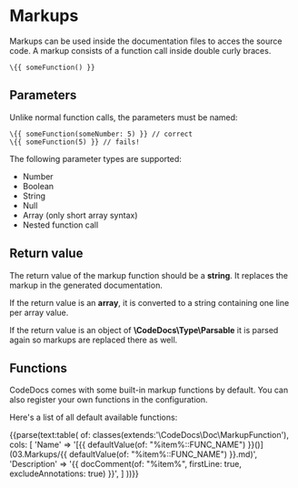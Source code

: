 # Markups

Markups can be used inside the documentation files to acces the source code.
A markup consists of a function call inside double curly braces. 

```
\{{ someFunction() }}
```

## Parameters

Unlike normal function calls, the parameters must be named:

```
\{{ someFunction(someNumber: 5) }} // correct
\{{ someFunction(5) }} // fails!
```

The following parameter types are supported:

- Number
- Boolean
- String
- Null
- Array (only short array syntax)
- Nested function call

## Return value

The return value of the markup function should be a **string**.
It replaces the markup in the generated documentation.

If the return value is an **array**, it is converted to a string containing one line per array value.

If the return value is an object of **\CodeDocs\Type\Parsable** it is parsed again so markups are replaced there as well.

## Functions

CodeDocs comes with some built-in markup functions by default.
You can also register your own functions in the configuration.

Here's a list of all default available functions:

{{parse(text:table(
    of: classes(extends:'\CodeDocs\Doc\MarkupFunction'),
    cols: [
        'Name'        => '[{{ defaultValue(of: "%item%::FUNC_NAME") }}()](03.Markups/{{ defaultValue(of: "%item%::FUNC_NAME") }}.md)',
        'Description' => '{{ docComment(of: "%item%", firstLine: true, excludeAnnotations: true) }}',
    ]
))}}

